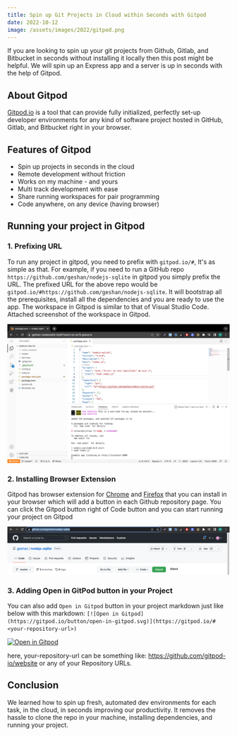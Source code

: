 ```yaml
---
title: Spin up Git Projects in Cloud within Seconds with Gitpod
date: 2022-10-12
image: /assets/images/2022/gitpod.png
---
```


If you are looking to spin up your git projects from Github, Gitlab, and Bitbucket in seconds without installing it locally then this post might be helpful. We will spin up an Express app and a server is up in seconds with the help of Gitpod.

## About Gitpod
 [Gitpod.io](https://gitpod.io) is a tool that can provide fully initialized, perfectly set-up developer environments for any kind of software project hosted in GitHub, Gitlab, and Bitbucket right in your browser.

## Features of Gitpod

- Spin up projects in seconds in the cloud
- Remote development without friction
- Works on my machine - and yours
- Multi track development with ease
- Share running workspaces for pair programming
- Code anywhere, on any device (having browser)

## Running your project in Gitpod

### 1. Prefixing URL

To run any project in gitpod, you need to prefix with `gitpod.io/#`, It's as simple as that. For example, if you need to run a GitHub repo `https://github.com/geshan/nodejs-sqlite` in gitpod you simply prefix the URL. The prefixed URL for the above repo would be `gitpod.io/#https://github.com/geshan/nodejs-sqlite`. It will bootstrap all the prerequisites, install all the dependencies and you are ready to use the app. The workspace in Gitpod is similar to that of Visual Studio Code. Attached screenshot of the workspace in Gitpod.


![Gitpod Repo](/assets/images/2022/gitpod_repository.png)

### 2. Installing Browser Extension

Gitpod has browser extension for [Chrome](https://chrome.google.com/webstore/detail/gitpod-always-ready-to-co/dodmmooeoklaejobgleioelladacbeki) and [Firefox](https://addons.mozilla.org/en-US/firefox/addon/gitpod/) that you can install in your browser which will add a button in each Github repository page. You can click the Gitpod button right of Code button and you can start running your project on Gitpod

![Gitpod Repo](/assets/images/2022/gitpod_browser_ext.png)

### 3. Adding Open in GitPod button in your Project

You can also add `Open in Gitpod` button in your project markdown just like below with this markdown: 
`[![Open in Gitpod](https://gitpod.io/button/open-in-gitpod.svg)](https://gitpod.io/#<your-repository-url>)`

[![Open in Gitpod](https://gitpod.io/button/open-in-gitpod.svg)](https://gitpod.io/#<your-repository-url>)

here, your-repository-url can be something like: https://github.com/gitpod-io/website or any of your Repository URLs.

## Conclusion

We learned how to spin up fresh, automated dev environments for each task, in the cloud, in seconds improving our productivity. It removes the hassle to clone the repo in your machine, installing dependencies, and running your project.


